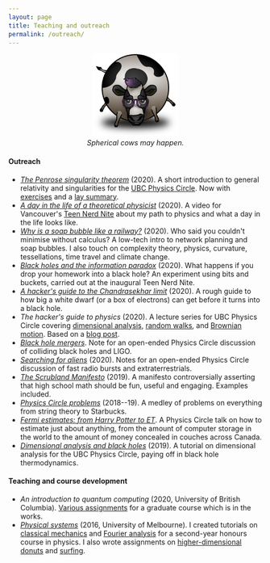 ```yaml
---
layout: page
title: Teaching and outreach
permalink: /outreach/
---
```



<!--I think science is a great way to get to know the world, and a -->
<!--beautiful thing to share! I list some of my outreach and teaching -->
<!--efforts below. -->

<figure>
    <div style="text-align:center"><img src ="/images/cow.png" width="40%" />
    <figcaption><i>Spherical cows may happen.</i></figcaption>
	</div>
</figure>

#### Outreach

- [*The Penrose singularity theorem*](assets/singularity.pdf)
  (2020). A short introduction to general relativity and singularities for
  the [UBC Physics Circle](https://outreach.phas.ubc.ca/events/metro-vancouver-physics-circle/). Now
  with [exercises](assets/sing-problems.pdf)
  and a [lay summary](assets/penrose.pdf).
- [*A day in the life of a theoretical physicist*](https://www.youtube.com/watch?v=brS_7DUmFRk)
(2020). A video for Vancouver's
[Teen Nerd Nite](https://teennerdnite.wordpress.com/) about my path to
physics and what a day in the life looks like.
- [*Why is a soap bubble like a railway?*](https://arxiv.org/pdf/2008.09611.pdf)
  (2020). Who said you couldn't minimise without calculus? A low-tech
  intro to network planning and soap bubbles. I also touch on complexity theory, physics, curvature,
  tessellations, time travel and climate change.
- [*Black holes and the information paradox*](assets/tnn.pdf)
  (2020). What happens if you drop your homework into a black hole?
  An experiment using bits and buckets, carried out at the inaugural
  Teen Nerd Nite.
- [*A hacker's guide to the Chandrasekhar limit*](https://hapax.github.io/physics/hacks/chandra/) (2020). A rough guide to how big a white dwarf
  (or a box of electrons) can get before it turns into a black hole.
- *The hacker's guide to physics* (2020). A lecture series for
  UBC Physics Circle covering [dimensional analysis](assets/dim-slides.pdf),
  [random walks](assets/random-slides.pdf), and
  [Brownian motion](assets/brownian-slides.pdf). Based on a
  [blog post](https://hapax.github.io/physics/teaching/hacks/napkin-hacks/).
- [*Black hole mergers*](assets/colliding-black-holes.pdf). Note for
    an open-ended Physics Circle discussion of colliding black holes and LIGO.
- [*Searching for aliens*]({{hapax.github.io}}/assets/ET-phone-home.pdf)
  (2020). Notes for an open-ended Physics Circle discussion of fast radio bursts and
  extraterrestrials.
- [*The Scrubland Manifesto*](https://hapax.github.io/maths/teaching/hacks/scrubland/)
  (2019). A manifesto controversially asserting that high
  school math should be fun, useful and engaging. Examples included.
- [*Physics Circle problems*](assets/circle-probs.pdf)
(2018--19). A medley of problems on everything from string theory to Starbucks.
- [*Fermi estimates: from Harry Potter to ET*](assets/fermi-estimates.pdf). A
	Physics Circle talk on how to estimate just about anything,
	from the amount of computer storage in the world to the amount of
	money concealed in couches across Canada.
- [*Dimensional analysis and black holes*](assets/dimensional-analysis.pdf)
    (2019). A tutorial on dimensional analysis for the UBC
    Physics Circle, paying off in black hole thermodynamics.

#### Teaching and course development

- *An introduction to quantum computing* (2020, University of British
  Columbia). [Various assignments](assets/big-qc.pdf) for a graduate
  course which is in the works.
- [*Physical systems*](https://archive.handbook.unimelb.edu.au/view/2016/phyc20014)
  (2016, University of Melbourne). I created tutorials on
  [classical mechanics]({{hapax.github.io}}/assets/classical-tutes-full.pdf)
  and
  [Fourier analysis]({{hapax.github.io}}/assets/fourier-tutes-full.pdf)
  for a second-year honours course in physics. I also wrote assignments on [higher-dimensional donuts]({{hapax.github.io}}/assets/physical-systems-a2.pdf) and [surfing]({{hapax.github.io}}/assets/physical-systems-a3.pdf).
